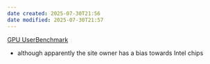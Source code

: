 ```yaml
---
date created: 2025-07-30T21:56
date modified: 2025-07-30T21:57
---
```


[GPU UserBenchmark](https://gpu.userbenchmark.com/) 

- although apparently the site owner has a bias towards Intel chips

